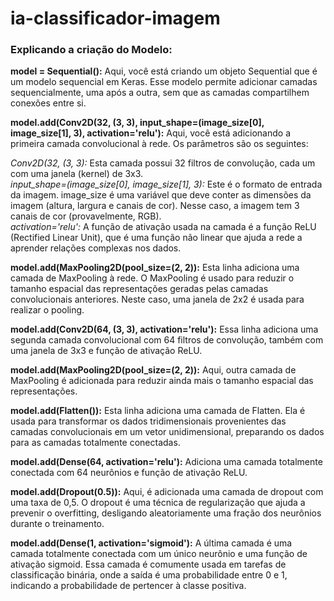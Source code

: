 # ia-classificador-imagem

### Explicando a criação do Modelo:

**model = Sequential():** Aqui, você está criando um objeto Sequential que é um modelo sequencial em Keras. Esse modelo permite adicionar camadas sequencialmente, uma após a outra, sem que as camadas compartilhem conexões entre si.

**model.add(Conv2D(32, (3, 3), input_shape=(image_size[0], image_size[1], 3), activation='relu'):** Aqui, você está adicionando a primeira camada convolucional à rede. Os parâmetros são os seguintes:

_Conv2D(32, (3, 3):_ Esta camada possui 32 filtros de convolução, cada um com uma janela (kernel) de 3x3.<br>
_input_shape=(image_size[0], image_size[1], 3):_ Este é o formato de entrada da imagem. image_size é uma variável que deve conter as dimensões da imagem (altura, largura e canais de cor). Nesse caso, a imagem tem 3 canais de cor (provavelmente, RGB).<br>
_activation='relu':_ A função de ativação usada na camada é a função ReLU (Rectified Linear Unit), que é uma função não linear que ajuda a rede a aprender relações complexas nos dados.

**model.add(MaxPooling2D(pool_size=(2, 2)):** Esta linha adiciona uma camada de MaxPooling à rede. O MaxPooling é usado para reduzir o tamanho espacial das representações geradas pelas camadas convolucionais anteriores. Neste caso, uma janela de 2x2 é usada para realizar o pooling.

**model.add(Conv2D(64, (3, 3), activation='relu'):** Essa linha adiciona uma segunda camada convolucional com 64 filtros de convolução, também com uma janela de 3x3 e função de ativação ReLU.

**model.add(MaxPooling2D(pool_size=(2, 2)):** Aqui, outra camada de MaxPooling é adicionada para reduzir ainda mais o tamanho espacial das representações.

**model.add(Flatten()):** Esta linha adiciona uma camada de Flatten. Ela é usada para transformar os dados tridimensionais provenientes das camadas convolucionais em um vetor unidimensional, preparando os dados para as camadas totalmente conectadas.

**model.add(Dense(64, activation='relu'):** Adiciona uma camada totalmente conectada com 64 neurônios e função de ativação ReLU.

**model.add(Dropout(0.5)):** Aqui, é adicionada uma camada de dropout com uma taxa de 0,5. O dropout é uma técnica de regularização que ajuda a prevenir o overfitting, desligando aleatoriamente uma fração dos neurônios durante o treinamento.

**model.add(Dense(1, activation='sigmoid'):** A última camada é uma camada totalmente conectada com um único neurônio e uma função de ativação sigmoid. Essa camada é comumente usada em tarefas de classificação binária, onde a saída é uma probabilidade entre 0 e 1, indicando a probabilidade de pertencer à classe positiva.
